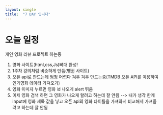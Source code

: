 ```yaml
---
layout: single
title:  "7 DAY 입니다"
---
```


# 오늘 일정
개인 영화 리뷰 프로젝트 하는중
1. 영화 사이트(html,css,Js)뼈대 완성!
2. 1주차 강의처럼 비슷하게 만듬(펭귄 사이트)
3. 오픈 api로 만드는데 엄청 어렵다 겨우 겨우 만드는중(TMDB 오픈 API를 이용하여 인기영화 데이터 가져오기)
4. 영화 이미지 누르면 영화 id 나오게 alert 뛰움
5. 이제 영화 검색 하면 그 영화가 나오게 할려고 하는데 잘 안됨
--> 내가 생각 한게 input에 영화 제목 값을 넣고 오픈 api의 영화 타이틀을 가져와서 비교해서 가져올려고 하는데 잘 안됨
